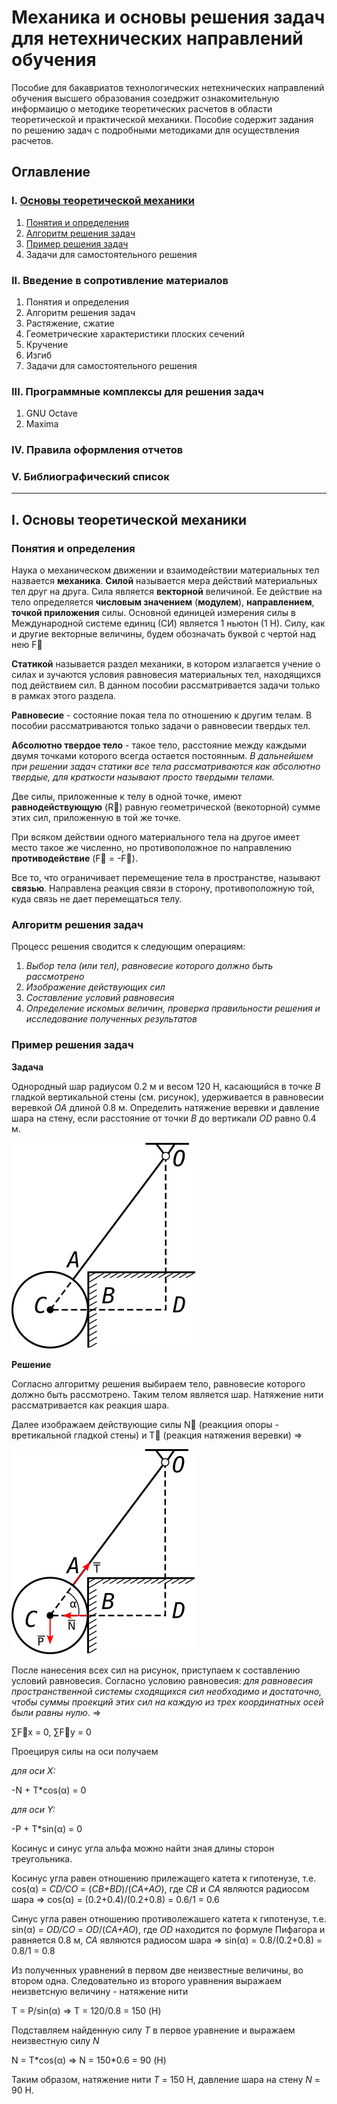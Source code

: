 # Механика и основы решения задач для нетехнических направлений обучения

Пособие для бакавриатов технологических нетехнических направлений обучения высшего образования созедржит ознакомительную информаицю о методике теоретических расчетов в области теоретической и практической механики. Пособие содержит задания по решению задач с подробными методиками для осуществления расчетов.

## Оглавление

### I. [Основы теоретической механики](#basic)
1. [Понятия и определения](#basic)
3. [Алгоритм решения задач](#algo1)
4. [Пример решения задач](#example1)
5. Задачи для самостоятельного решения

### II. Введение в сопротивление материалов
1. Понятия и определения
3. Алгоритм решения задач
4. Растяжение, сжатие
5. Геометрические характеристики плоских сечений
6. Кручение
7. Изгиб
8. Задачи для самостоятельного решения

### III. Программные комплексы для решения задач
1. GNU Octave
2. Maxima

### IV. Правила оформления отчетов

### V. Библиографический список

---

## I. Основы теоретической механики<a name="basic"></a>

### Понятия и определения

Наука о механическом движении и взаимодействии материальных тел назвается **механика**.
**Силой** называется мера действий материальных тел друг на друга. Сила является __векторной__ величиной. Ее действие на тело определяется __числовым значением__ (__модулем__), __направлением__, __точкой приложения__ силы. Основной единицей измерения силы в Международной системе единиц (СИ) является 1 ньютон (1 Н). Силу, как и другие векторные величины, будем обозначать буквой с чертой над нею F&#8407;

**Статикой** называется раздел механики, в котором излагается учение о силах и зучаются условия равновесия материальных тел, находящихся под действием сил. В данном пособии рассматривается задачи только в рамках этого раздела.

**Равновесие** - состояние покая тела по отношению к другим телам. В пособии рассматриваются только задачи о равновесии твердых тел.

**Абсолютно твердое тело** - такое тело, расстояние между каждыми двумя точками которого всегда остается постоянным. _В дальнейшем при решении задач статики все тела рассматриваются как абсолютно твердые, для краткости называют просто твердыми телами._

Две силы, приложенные к телу в одной точке, имеют **равнодействующую** (R&#8407;) равную геометрической (векоторной) сумме этих сил, приложенную в той же точке.

При всяком действии одного материального тела на другое имеет место такое же численно, но противоположное по направлению **противодействие** (F&#8407; = -F&#8407;).

Все то, что ограничивает перемещение тела в пространстве, называют **связью**. Направлена реакция связи в сторону, противоположную той, куда связь не дает перемещаться телу.

### Алгоритм решения задач <a name="algo1"></a>

Процесс решения сводится к следующим операциям:

1. _Выбор тела (или тел), равновесие которого должно быть рассмотрено_
2. _Изображение действующих сил_
3. _Составление условий равновесия_
4. _Определение искомых величин, проверка правильности решения и исследование полученных результатов_

### Пример решения задач <a name="example1"></a>

**Задача**

Однородный шар радиусом 0.2 м и весом 120 Н, касающийся в точке _В_ гладкой вертикальной стены (см. рисунок), удерживается в равновесии веревкой _ОА_ длиной 0.8 м. Определить натяжение веревки и давление шара на стену, если расстояние от точки _В_ до вертикали _ОD_ равно 0.4 м.

![img1.png](/img/chapter_I/img1.png "img1.png")

**Решение**

Согласно алгоритму решения выбираем тело, равновесие которого должно быть рассмотрено. Таким телом является шар. Натяжение нити рассматривается как реакция шара.

Далее изображаем действующие силы N&#8407; (реакциия опоры - вретикальной гладкой стены) и T&#8407; (реакция натяжения веревки) &#8658;

![img2.png](/img/chapter_I/img2.png "img2.png")

После нанесения всех сил на рисунок, приступаем к составлению условий равновесия. Согласно условию равновесия: _для равновесия пространственной системы сходящихся сил необходимо и достаточно, чтобы суммы проекций этих сил на каждую из трех координатных осей были равны нулю_. &#8658;

&#8721;F&#8407;x = 0, &#8721;F&#8407;y = 0

Проецируя силы на оси получаем

_для оси X:_

-N + T\*cos(&alpha;) = 0

_для оси Y:_

-P + T\*sin(&alpha;) = 0

Косинус и синус угла альфа можно найти зная длины сторон треугольника.

Косинус угла равен отношению прилежащего катета к гипотенузе, т.е. cos(&alpha;) = _CD/CO_ = (_CB+BD_)/(_CA+AO_), где _CB_ и _CA_ являются радиосом шара &#8658; cos(&alpha;) = (0.2+0.4)/(0.2+0.8) = 0.6/1 = 0.6

Синус угла равен отношению противолежашего катета к гипотенузе, т.е. sin(&alpha;) = _OD/CO_ = _OD_/(_CA+AO_), где _OD_ находится по формуле Пифагора и равняется 0.8 м, _CA_ являются радиосом шара &#8658; sin(&alpha;) = 0.8/(0.2+0.8) = 0.8/1 = 0.8

Из полученных уравнений в первом две неизвестные величины, во втором одна. Следовательно из второго уравнения выражаем неизветсную величину - натяжение нити

T = P/sin(&alpha;) &#8658; T = 120/0.8 = 150 (Н)

Подставляем найденную силу _Т_ в первое уравнение и выражаем неизвестную силу _N_

N = T\*cos(&alpha;) &#8658; N = 150\*0.6 = 90 (Н)

Таким образом, натяжение нити _Т_ = 150 Н, давление шара на стену _N_ = 90 Н.
